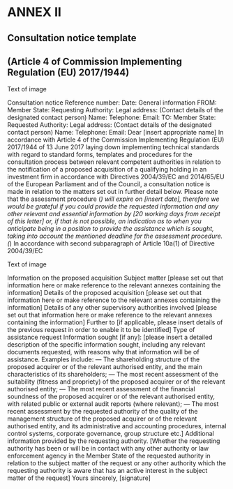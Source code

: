 # ANNEX II

## Consultation notice template

## (Article 4 of Commission Implementing Regulation (EU) 2017/1944)



Text of image

Consultation notice Reference number: Date: General information FROM: Member State: Requesting Authority: Legal address: (Contact details of the designated contact person) Name: Telephone: Email: TO: Member State: Requested Authority: Legal address: (Contact details of the designated contact person) Name: Telephone: Email: Dear [insert appropriate name] In accordance with Article 4 of the Commission Implementing Regulation (EU) 2017/1944 of 13 June 2017 laying down implementing technical standards with regard to standard forms, templates and procedures for the consultation process between relevant competent authorities in relation to the notification of a proposed acquisition of a qualifying holding in an investment firm in accordance with Directives 2004/39/EC and 2014/65/EU of the European Parliament and of the Council, a consultation notice is made in relation to the matters set out in further detail below. Please note that the assessment procedure (*) will expire on [insert date], therefore we would be grateful if you could provide the requested information and any other relevant and essential information by [20 working days from receipt of this letter] or, if that is not possible, an indication as to when you anticipate being in a position to provide the assistance which is sought, taking into account the mentioned deadline for the assessment procedure. (*) In accordance with second subparagraph of Article 10a(1) of Directive 2004/39/EC



Text of image

Information on the proposed acquisition Subject matter [please set out that information here or make reference to the relevant annexes containing the information] Details of the proposed acquisition [please set out that information here or make reference to the relevant annexes containing the information] Details of any other supervisory authorities involved [please set out that information here or make reference to the relevant annexes containing the information] Further to [if applicable, please insert details of the previous request in order to enable it to be identified] Type of assistance request Information sought [if any]: [please insert a detailed description of the specific information sought, including any relevant documents requested, with reasons why that information will be of assistance. Examples include: — The shareholding structure of the proposed acquirer or of the relevant authorised entity, and the main characteristics of its shareholders; — The most recent assessment of the suitability (fitness and propriety) of the proposed acquirer or of the relevant authorised entity; — The most recent assessment of the financial soundness of the proposed acquirer or of the relevant authorised entity, with related public or external audit reports (where relevant); — The most recent assessment by the requested authority of the quality of the management structure of the proposed acquirer or of the relevant authorised entity, and its administrative and accounting procedures, internal control systems, corporate governance, group structure etc.] Additional information provided by the requesting authority. [Whether the requesting authority has been or will be in contact with any other authority or law enforcement agency in the Member State of the requested authority in relation to the subject matter of the request or any other authority which the requesting authority is aware that has an active interest in the subject matter of the request] Yours sincerely, [signature]

